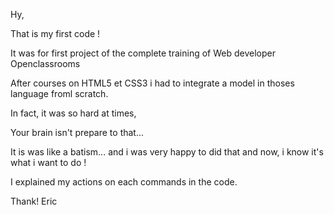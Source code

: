 Hy,

That is my first code !

It was for first project of the complete training of Web developer Openclassrooms

After courses on HTML5 et CSS3 i had to integrate a model in thoses language froml scratch.

In fact, it was so hard at times,

Your brain isn't prepare to that...

It is was like a batism... and i was very happy to did that and now, i know it's what i want to do !

I explained my actions on each commands in the code.

Thank!
Eric

